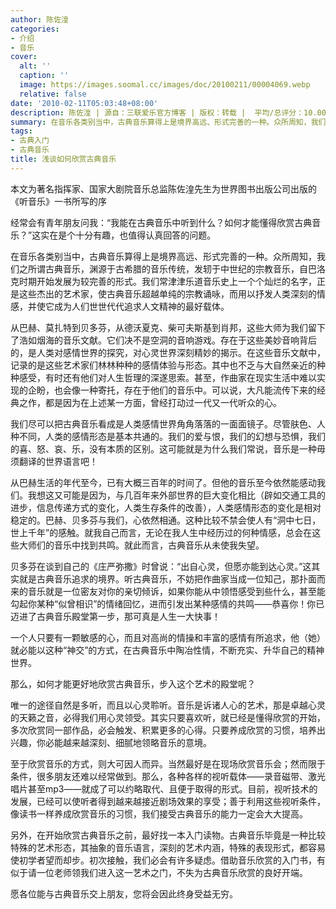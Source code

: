 ```yaml
---
author: 陈佐湟
categories:
- 介绍
- 音乐
cover:
  alt: ''
  caption: ''
  image: https://images.soomal.cc/images/doc/20100211/00004069.webp
  relative: false
date: '2010-02-11T05:03:48+08:00'
description: 陈佐湟 | 源自：三联爱乐官方博客 | 版权：转载 |  平均/总评分：10.00/10
summary: 在音乐各类别当中，古典音乐算得上是境界高远、形式完善的一种。众所周知，我们之所谓古典音乐，渊源于古希腊的音乐传统，发轫于中世纪的宗教音乐，自巴洛克时期开始发展为较完善的形式。我们常津津乐道音乐史上一个个灿烂的名字，正是这些杰出的艺术家，使古典音乐超越单纯的宗教诵咏，而用以抒发人类深刻的情感，并使它成为人们世世代代追求人文……
tags:
- 古典入门
- 古典音乐
title: 浅谈如何欣赏古典音乐
---
```


本文为著名指挥家、国家大剧院音乐总监陈佐湟先生为世界图书出版公司出版的《听音乐》一书所写的序



经常会有青年朋友问我：“我能在古典音乐中听到什么？如何才能懂得欣赏古典音乐？”这实在是个十分有趣，也值得认真回答的问题。

在音乐各类别当中，古典音乐算得上是境界高远、形式完善的一种。众所周知，我们之所谓古典音乐，渊源于古希腊的音乐传统，发轫于中世纪的宗教音乐，自巴洛克时期开始发展为较完善的形式。我们常津津乐道音乐史上一个个灿烂的名字，正是这些杰出的艺术家，使古典音乐超越单纯的宗教诵咏，而用以抒发人类深刻的情感，并使它成为人们世世代代追求人文精神的最好载体。

从巴赫、莫扎特到贝多芬，从德沃夏克、柴可夫斯基到肖邦，这些大师为我们留下了浩如烟海的音乐文献。它们决不是空洞的音响游戏。存在于这些美妙音响背后的，是人类对感情世界的探究，对心灵世界深刻精妙的揭示。在这些音乐文献中，记录的是这些艺术家们林林种种的感情体验与形态。其中也不乏与大自然亲近的种种感受，有时还有他们对人生哲理的深遂思索。甚至，作曲家在现实生活中难以实现的企盼，也会像一种寄托，存在于他们的音乐中。可以说，大凡能流传下来的经典之作，都是因为在上述某一方面，曾经打动过一代又一代听众的心。

我们尽可以把古典音乐看成是人类感情世界角角落落的一面面镜子。尽管肤色、人种不同，人类的感情形态是基本共通的。我们的爱与恨，我们的幻想与恐惧，我们的喜、怒、哀、乐，没有本质的区别。这可能就是为什么我们常说，音乐是一种毋须翻译的世界语言吧！

从巴赫生活的年代至今，已有大概三百年的时间了。但他的音乐至今依然能感动我们。我想这又可能是因为，与几百年来外部世界的巨大变化相比（辟如交通工具的进步，信息传递方式的变化，人类生存条件的改善），人类感情形态的变化是相对稳定的。巴赫、贝多芬与我们，心依然相通。这种比较不禁会使人有“洞中七日，世上千年”的感触。就我自己而言，无论在我人生中经历过的何种情感，总会在这些大师们的音乐中找到共鸣。就此而言，古典音乐从未使我失望。

贝多芬在谈到自己的《庄严弥撒》时曾说：“出自心灵，但愿亦能到达心灵。”这其实就是古典音乐追求的境界。听古典音乐，不妨把作曲家当成一位知己，那扑面而来的音乐就是一位密友对你的亲切倾诉，如果你能从中领悟感受到些什么，甚至能勾起你某种“似曾相识”的情绪回忆，进而引发出某种感情的共鸣――恭喜你！你已迈进了古典音乐殿堂第一步，那可真是人生一大快事！

一个人只要有一颗敏感的心，而且对高尚的情操和丰富的感情有所追求，他（她）就必能以这种“神交”的方式，在古典音乐中陶冶性情，不断充实、升华自己的精神世界。

那么，如何才能更好地欣赏古典音乐，步入这个艺术的殿堂呢？

唯一的途径自然是多听，而且以心灵聆听。音乐是诉诸人心的艺术，那是卓越心灵的天籁之音，必得我们用心灵领受。其实只要喜欢听，就已经是懂得欣赏的开始，多次欣赏同一部作品，必会触发、积累更多的心得。只要养成欣赏的习惯，培养出兴趣，你必能越来越深刻、细腻地领略音乐的意境。

至于欣赏音乐的方式，则大可因人而异。当然最好是在现场欣赏音乐会；然而限于条件，很多朋友还难以经常做到。那么，各种各样的视听载体――录音磁带、激光唱片甚至mp3――就成了可以约略取代、且便于取得的形式。目前，视听技术的发展，已经可以使听者得到越来越接近剧场效果的享受；善于利用这些视听条件，像读书一样养成欣赏音乐的习惯，我们接受古典音乐的能力一定会大大提高。

另外，在开始欣赏古典音乐之前，最好找一本入门读物。古典音乐毕竟是一种比较特殊的艺术形态，其抽象的音乐语言，深刻的艺术内涵，特殊的表现形式，都容易使初学者望而却步。初次接触，我们必会有许多疑虑。借助音乐欣赏的入门书，有似于请一位老师领我们进入这一艺术之门，不失为古典音乐欣赏的良好开端。

愿各位能与古典音乐交上朋友，您将会因此终身受益无穷。